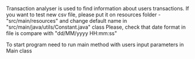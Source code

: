 Transaction analyser is used to find information about users transactions.
If you want to test new csv file, please put it on resources folder - "src/main/resources" and change default name in "src/main/java/utils/Constant.java" class
Please, check that date format in file is compare with "dd/MM/yyyy HH:mm:ss"

To start program need to run main method with users input parameters in Main class 
